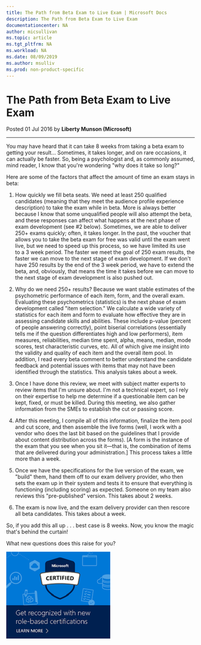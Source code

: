 ```yaml
---
title: The Path from Beta Exam to Live Exam | Microsoft Docs
description: The Path from Beta Exam to Live Exam 
documentationcenter: NA 
author: micsullivan
ms.topic: article
ms.tgt_pltfrm: NA
ms.workload: NA
ms.date: 08/09/2019
ms.author: msulliv
ms.prod: non-product-specific
---
```

# The Path from Beta Exam to Live Exam

Posted 01 Jul 2016 by **Liberty Munson (Microsoft)**

___

You may have heard that it can take 8 weeks from taking a beta exam to getting your result... Sometimes, it takes longer, and on rare occasions, it can actually be faster. So, being a psychologist and, as commonly assumed, mind reader, I know that you're wondering "why does it take so long?"

Here are some of the factors that affect the amount of time an exam stays in beta:

1. How quickly we fill beta seats. We need at least 250 qualified candidates (meaning that they meet the audience profile experience description) to take the exam while in beta. More is always better because I know that some unqualified people will also attempt the beta, and these responses can affect what happens at the next phase of exam development (see #2 below). Sometimes, we are able to deliver 250+ exams quickly; often, it takes longer. In the past, the voucher that allows you to take the beta exam for free was valid until the exam went live, but we need to speed up this process, so we have limited its use to a 3 week period. The faster we meet the goal of 250 exam results, the faster we can move to the next stage of exam development. If we don't have 250 results by the end of the 3 week period, we have to extend the beta, and, obviously, that means the time it takes before we can move to the next stage of exam development is also pushed out.

2. Why do we need 250+ results? Because we want stable estimates of the psychometric performance of each item, form, and the overall exam. Evaluating these psychometrics (statistics) is the next phase of exam development called "item selection." We calculate a wide variety of statistics for each item and form to evaluate how effective they are in assessing candidate skills and abilities. These include p-value (percent of people answering correctly), point biserial correlations (essentially tells me if the question differentiates high and low performers), item measures, reliabilities, median time spent, alpha, means, median, mode scores, test characteristic curves, etc. All of which give me insight into the validity and quality of each item and the overall item pool. In addition, I read every beta comment to better understand the candidate feedback and potential issues with items that may not have been identified through the statistics. This analysis takes about a week.

3. Once I have done this review, we meet with subject matter experts to review items that I'm unsure about. I'm not a technical expert, so I rely on their expertise to help me determine if a questionable item can be kept, fixed, or must be killed. During this meeting, we also gather information from the SMEs to establish the cut or passing score.

4. After this meeting, I compile all of this information, finalize the item pool and cut score, and then assemble the live forms (well, I work with a vendor who does the last bit based on the guidelines that I provide about content distribution across the forms). [A form is the instance of the exam that you see when you sit it—that is, the combination of items that are delivered during your administration.] This process takes a little more than a week.

5. Once we have the specifications for the live version of the exam, we "build" them, hand them off to our exam delivery provider, who then sets the exam up in their system and tests it to ensure that everything is functioning (including scoring) as expected. Someone on my team also reviews this "pre-published" version. This takes about 2 weeks.

6. The exam is now live, and the exam delivery provider can then rescore all beta candidates. This takes about a week.

So, if you add this all up . . . best case is 8 weeks. Now, you know the magic that's behind the curtain!

What new questions does this raise for you?

[![Build career advancing skills](images/microsoft-certified-banner.png)](https://www.microsoft.com/learning/azure-training-certification.aspx?WT.icid=mva_bnr_lexawareness_usen_asi_rightrail_oct2017)
